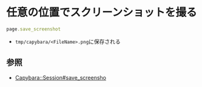 # 任意の位置でスクリーンショットを撮る
```ruby
page.save_screenshot
```

- `tmp/capybara/<FileName>.png`に保存される

## 参照
- [Capybara::Session#save_screensho](https://www.rubydoc.info/gems/capybara/Capybara%2FSession:save_screenshot)

